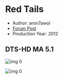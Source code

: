# Red Tails

* Author: aron7awol
* [Forum Post](https://www.avsforum.com/threads/bass-eq-for-filtered-movies.2995212/post-58037444)
* Production Year: 2012

## DTS-HD MA 5.1

![img 0](https://i.imgur.com/Z3TSi2p.jpg)

![img 0](https://i.imgur.com/z2q9ffj.jpg)

